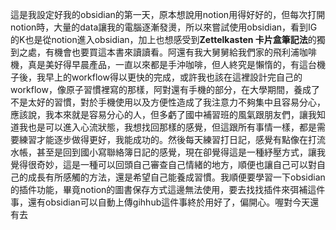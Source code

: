 這是我設定好我的obsidian的第一天，原本想說用notion用得好好的，但每次打開notion時，大量的data讓我的電腦逐漸發燙，所以來嘗試使用obsidian，看到IG的K也是從notion進入obsidian，加上也想感受到**Zettelkasten 卡片盒筆記法**的獨到之處，有機會也要買這本書來讀讀看。阿還有我大舅舅給我們家的飛利浦咖啡機，真是美好得早晨產品，一直以來都是手沖咖啡，但人終究是懶惰的，有這台機子後，我早上的workflow得以更快的完成，或許我也該在這裡設計完自己的workflow，像原子習慣裡寫的那樣，阿對還有手機的部分，在大學期間，養成了不是太好的習慣，對於手機使用以及方便性造成了我注意力不夠集中且容易分心，應該說，我本來就是容易分心的人，但多虧了國中補習班的風氣跟朋友們，讓我知道我也是可以進入心流狀態，我想找回那樣的感覺，但這跟所有事情一樣，都是需要練習才能逐步做得更好，我能成功的。然後每天練習打日記，感覺有點像在打流水帳，甚至是回到國小寫聯絡簿日記的感覺，現在卻覺得這是一種紓壓方式，讓我覺得很奇妙，這是一種可以回頭自己審查自己情緒的地方，順便也讓自己可以對自己的成長有所感觸的方法，還是希望自己能養成習慣。我順便要學習一下obsidian的插件功能，畢竟notion的圖書保存方式這邊無法使用，要去找找插件來弭補這件事，還有obsidian可以自動上傳gihhub這件事終於用好了，偏開心。喔對今天還有去